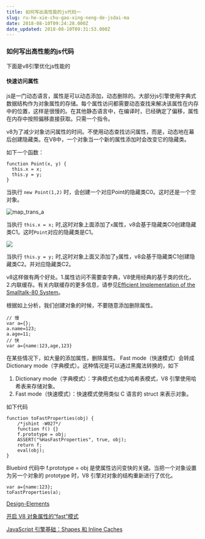 ```yaml
---
title: 如何写出高性能的js代码一
slug: ru-he-xie-chu-gao-xing-neng-de-jsdai-ma
date: 2018-08-10T09:24:28.000Z
date_updated: 2018-08-10T09:31:53.000Z
---
```


### 如何写出高性能的js代码

下面是v8引擎优化js性能的

#### 快速访问属性

js是一门动态语言，属性是可以动态添加，动态删除的。大部分js引擎使用字典式数据结构作为对象属性的存储。每个属性访问都需要动态查找来解决该属性在内存中的位置，这样是很慢的。在其他静态语言中，在编译时，已经确定了偏移，属性在内存中按照偏移直接获取。只需一个指令。

v8为了减少对象访问属性的时间。不使用动态查找访问属性，而是，动态地在幕后创建隐藏类。在V8中，一个对象当一个新的属性添加时会改变它的隐藏类。

如下一个函数：

    function Point(x, y) {
      this.x = x;
      this.y = y;
    }
    

当执行 `new Point(1,2)` 时，会创建一个对应Point的隐藏类C0。这时还是一个空对象。

![map_trans_a](https://github.com/v8/v8/wiki/source/images/map_trans_a.png)

当执行 `this.x = x;` 时,这时对象上面添加了`x`属性，v8会基于隐藏类C0创建隐藏类C1。这时`Point`对应的隐藏类是C1。

![](https://github.com/v8/v8/wiki/source/images/map_trans_b.png)

当执行 `this.y = y;` 时,这时对象上面又添加了`y`属性，v8会基于隐藏类C1创建隐藏类C2。并对应隐藏类C2。

v8这样做有两个好处。1.属性访问不需要查字典，V8使用经典的基于类的优化，2.内联缓存。有关内联缓存的更多信息，请参见[Efficient Implementation of the Smalltalk-80 System](http://portal.acm.org/citation.cfm?id=800017.800542)。

根据如上分析，我们创建对象的时候，不要随意添加删除属性。

    // 慢
    var a={};
    a.name=123;
    a.age=11;
    // 快
    var a={name:123,age,123}
    

在某些情况下，如大量的添加属性，删除属性。 Fast mode（快速模式）会转成 Dictionary mode（字典模式）。这种情况是可以通过黑魔法转换的，如下

1. Dictionary mode（字典模式）：字典模式也成为哈希表模式，V8 引擎使用哈希表来存储对象。
2. Fast mode（快速模式）：快速模式使用类似 C 语言的 struct 来表示对象。

如下代码

    function toFastProperties(obj) {
        /*jshint -W027*/
        function f() {}
        f.prototype = obj;
        ASSERT("%HasFastProperties", true, obj);
        return f;
        eval(obj);
    }
    

Bluebird 代码中 f.prototype = obj 是使属性访问变快的关键。当把一个对象设置为另一个对象的 prototype 时，V8 引擎对对象的结构重新进行了优化。

    var a={name:123};
    toFastProperties(a);
    

[Design-Elements](https://github.com/v8/v8/wiki/Design-Elements)

[开启 V8 对象属性的“fast”模式](https://zhuanlan.zhihu.com/p/25069272)

[JavaScript 引擎基础：Shapes 和 Inline Caches](https://zhuanlan.zhihu.com/p/38202123)
